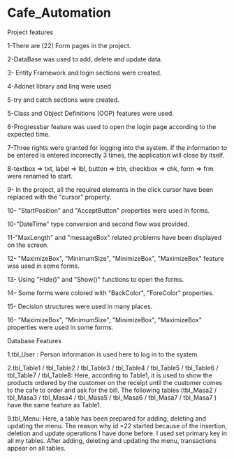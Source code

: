 # Cafe_Automation
Project features

1-There are (22) Form pages in the project.

2-DataBase was used to add, delete and update data. 

3- Entity Framework and login sections were created.

4-Adonet library and linq were used

5-try and catch sections were created.

5-Class and Object Definitions (OOP) features were used.    

6-Progressbar feature was used to open the login page according to the expected time.

7-Three rights were granted for logging into the system. If the information to be entered is entered incorrectly 3 times, the application will close by itself.

8-textbox => txt, label => lbl, button => btn, checkbox => chk, form => frm were renamed to start.

9- In the project, all the required elements in the click cursor have been replaced with the "cursor" property.

10- "StartPosition" and "AcceptButton" properties were used in forms. 

10-"DateTime" type conversion and second flow was provided. 

11-"MaxLength" and "messageBox" related problems have been displayed on the screen.

12- "MaximizeBox", "MinimumSize", "MinimizeBox", "MaximizeBox" feature was used in some forms.

13- Using "Hide()" and "Show()" functions to open the forms. 

14- Some forms were colored with "BackColor", "ForeColor" properties.  

15- Decision structures were used in many places.

16- "MaximizeBox", "MinimumSize", "MinimizeBox", "MaximizeBox" properties were used in some forms.

Database Features

1.tbl_User :
Person information is used here to log in to the system. 

2.tbl_Table1 / tbl_Table2 / tbl_Table3 / tbl_Table4 / tbl_Table5 / tbl_Table6 / tbl_Table7 / tbl_Table8:
Here, according to Table1, it is used to show the products ordered by the customer on the receipt until the customer comes to the cafe to order and ask for the bill. The following tables (tbl_Masa2 / tbl_Masa3 / tbl_Masa4 / tbl_Masa5 / tbl_Masa6 / tbl_Masa7 / tbl_Masa7 ) have the same feature as Table1.

9.tbl_Menu:
Here, a table has been prepared for adding, deleting and updating the menu. The reason why id =22 started because of the insertion, deletion and update operations I have done before. I used set primary key in all my tables. After adding, deleting and updating the menu, transactions appear on all tables.
